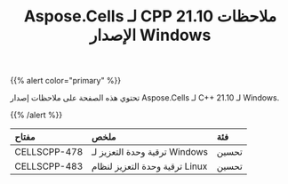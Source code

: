 ﻿---
title: Aspose.Cells لـ CPP 21.10 ملاحظات الإصدار Windows
type: docs
weight: 6
url: /ar/cpp/aspose-cells-for-cpp-21-10-release-notes-windows/
---
{{% alert color="primary" %}}

تحتوي هذه الصفحة على ملاحظات إصدار Aspose.Cells لـ C++ 21.10 لـ Windows.

{{% /alert %}}

|**مفتاح**|**ملخص**|**فئة**|
|:- |:- |:- |
|CELLSCPP-478| ترقية وحدة التعزيز لـ Windows|تحسين|
|CELLSCPP-483| ترقية وحدة التعزيز لنظام Linux|تحسين|
